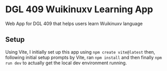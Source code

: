 # DGL 409 Wuikinuxv Learning App
 Web App for DGL 409 that helps users learn Wuikinuxv language

## Setup
Using Vite, I initially set up this app using `npm create vite@latest` then, following initial setup prompts by Vite, ran `npm install` and then finally `npm run dev` to actually get the local dev environment running.
